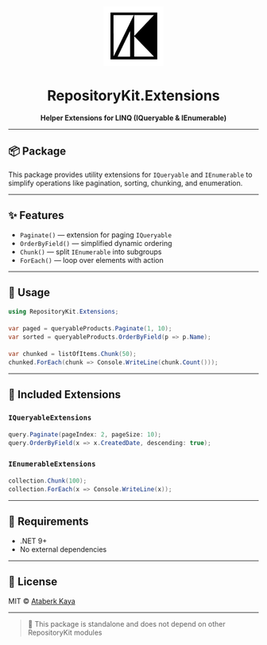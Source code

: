 <div align="center">
  <img src="logo-64x64.png" width="120" alt="RepositoryKit logo" />

# RepositoryKit.Extensions

**Helper Extensions for LINQ (IQueryable & IEnumerable)**

</div>

---

## 📦 Package

This package provides utility extensions for `IQueryable` and `IEnumerable` to simplify operations like pagination, sorting, chunking, and enumeration.

---

## ✨ Features

- `Paginate()` — extension for paging `IQueryable`
- `OrderByField()` — simplified dynamic ordering
- `Chunk()` — split `IEnumerable` into subgroups
- `ForEach()` — loop over elements with action

---

## 🧰 Usage

```csharp
using RepositoryKit.Extensions;

var paged = queryableProducts.Paginate(1, 10);
var sorted = queryableProducts.OrderByField(p => p.Name);

var chunked = listOfItems.Chunk(50);
chunked.ForEach(chunk => Console.WriteLine(chunk.Count()));
```

---

## 📁 Included Extensions

### `IQueryableExtensions`

```csharp
query.Paginate(pageIndex: 2, pageSize: 10);
query.OrderByField(x => x.CreatedDate, descending: true);
```

### `IEnumerableExtensions`

```csharp
collection.Chunk(100);
collection.ForEach(x => Console.WriteLine(x));
```

---

## 📁 Requirements

- .NET 9+
- No external dependencies

---

## 📜 License

MIT © [Ataberk Kaya](https://github.com/taberkkaya)

---

> 📎 This package is standalone and does not depend on other RepositoryKit modules

